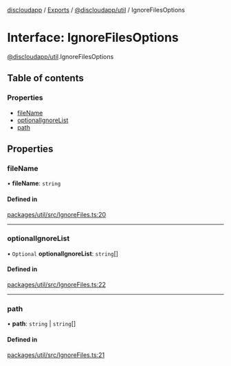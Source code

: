 [discloudapp](../README.md) / [Exports](../modules.md) / [@discloudapp/util](../modules/discloudapp_util.md) / IgnoreFilesOptions

# Interface: IgnoreFilesOptions

[@discloudapp/util](../modules/discloudapp_util.md).IgnoreFilesOptions

## Table of contents

### Properties

- [fileName](discloudapp_util.IgnoreFilesOptions.md#filename)
- [optionalIgnoreList](discloudapp_util.IgnoreFilesOptions.md#optionalignorelist)
- [path](discloudapp_util.IgnoreFilesOptions.md#path)

## Properties

### fileName

• **fileName**: `string`

#### Defined in

[packages/util/src/IgnoreFiles.ts:20](https://github.com/discloud/discloud.app/blob/0fe6620/packages/util/src/IgnoreFiles.ts#L20)

___

### optionalIgnoreList

• `Optional` **optionalIgnoreList**: `string`[]

#### Defined in

[packages/util/src/IgnoreFiles.ts:22](https://github.com/discloud/discloud.app/blob/0fe6620/packages/util/src/IgnoreFiles.ts#L22)

___

### path

• **path**: `string` \| `string`[]

#### Defined in

[packages/util/src/IgnoreFiles.ts:21](https://github.com/discloud/discloud.app/blob/0fe6620/packages/util/src/IgnoreFiles.ts#L21)
